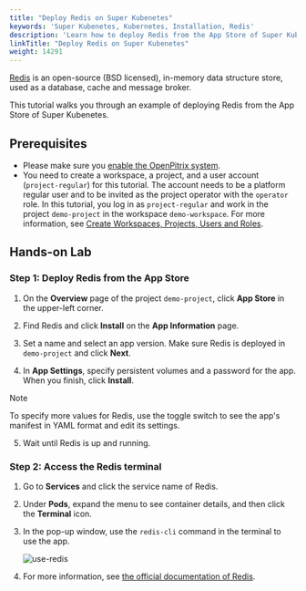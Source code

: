 ```yaml
---
title: "Deploy Redis on Super Kubenetes"
keywords: 'Super Kubenetes, Kubernetes, Installation, Redis'
description: 'Learn how to deploy Redis from the App Store of Super Kubenetes and access its service.'
linkTitle: "Deploy Redis on Super Kubenetes"
weight: 14291
---
```


[Redis](https://redis.io/) is an open-source (BSD licensed), in-memory data structure store, used as a database, cache and message broker.

This tutorial walks you through an example of deploying Redis from the App Store of Super Kubenetes.

## Prerequisites

- Please make sure you [enable the OpenPitrix system](../../../pluggable-components/app-store/).
- You need to create a workspace, a project, and a user account (`project-regular`) for this tutorial. The account needs to be a platform regular user and to be invited as the project operator with the `operator` role. In this tutorial, you log in as `project-regular` and work in the project `demo-project` in the workspace `demo-workspace`. For more information, see [Create Workspaces, Projects, Users and Roles](../../../quick-start/create-workspace-and-project/).

## Hands-on Lab

### Step 1: Deploy Redis from the App Store

1. On the **Overview** page of the project `demo-project`, click **App Store** in the upper-left corner.

2. Find Redis and click **Install** on the **App Information** page.

3. Set a name and select an app version. Make sure Redis is deployed in `demo-project` and click **Next**.

4. In **App Settings**, specify persistent volumes and a password for the app. When you finish, click **Install**.

  <div className="notices note">
    <p>Note</p>
    <div>
      To specify more values for Redis, use the toggle switch to see the app's manifest in YAML format and edit its settings.
    </div>
  </div>


5. Wait until Redis is up and running.

### Step 2: Access the Redis terminal

1. Go to **Services** and click the service name of Redis.

2. Under **Pods**, expand the menu to see container details, and then click the **Terminal** icon.

3. In the pop-up window, use the `redis-cli` command in the terminal to use the app.

   ![use-redis](/dist/assets/docs/v3.3/appstore/built-in-apps/redis-app/use-redis.png)

4. For more information, see [the official documentation of Redis](https://redis.io/documentation).
